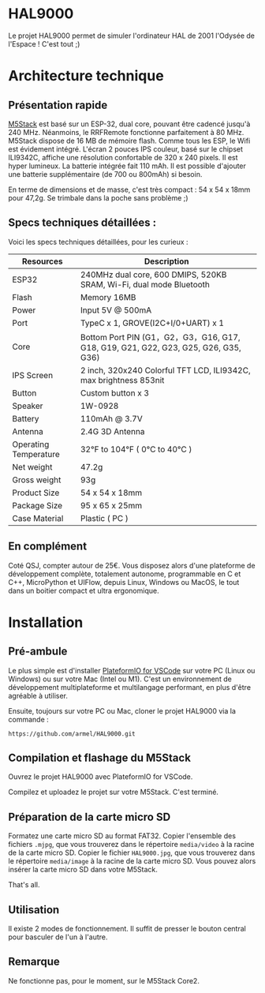 # HAL9000

Le projet HAL9000 permet de simuler l'ordinateur HAL de 2001 l'Odysée de l'Espace ! C'est tout ;)


# Architecture technique

## Présentation rapide

[M5Stack](https://m5stack.com/) est basé sur un ESP-32, dual core, pouvant être cadencé jusqu'à 240 MHz.  Néanmoins, le RRFRemote fonctionne parfaitement à 80 MHz. M5Stack dispose de 16 MB de mémoire flash. Comme tous les ESP, le Wifi est évidement intégré. L'écran 2 pouces IPS couleur, basé sur le chipset ILI9342C, affiche une résolution confortable de 320 x 240 pixels. Il est hyper lumineux. La batterie intégrée fait 110 mAh. Il est possible d'ajouter une batterie supplémentaire (de 700 ou 800mAh) si besoin. 

En terme de dimensions et de masse, c'est très compact : 54 x 54 x 18mm pour 47,2g. Se trimbale dans la poche sans problème ;) 

## Specs techniques détaillées :

Voici les specs techniques détaillées, pour les curieux :

| Resources |	Description |
| --------- | ------------ |
|ESP32| 240MHz dual core, 600 DMIPS, 520KB SRAM, Wi-Fi, dual mode Bluetooth
Flash| Memory	16MB|
|Power| Input	5V @ 500mA|
|Port|	TypeC x 1, GROVE(I2C+I/0+UART) x 1|
|Core|Bottom Port	PIN (G1，G2，G3，G16, G17, G18, G19, G21, G22, G23, G25, G26, G35, G36)|
|IPS Screen|	2 inch, 320x240 Colorful TFT LCD, ILI9342C, max brightness 853nit|
|Button|	Custom button x 3|
|Speaker|	1W-0928|
|Battery|	110mAh @ 3.7V|
|Antenna|	2.4G 3D Antenna|
|Operating Temperature|	32°F to 104°F ( 0°C to 40°C )|
|Net weight|	47.2g|
|Gross weight|	93g|
|Product Size|	54 x 54 x 18mm|
|Package Size	|95 x 65 x 25mm|
|Case Material|	Plastic ( PC )|

## En complément

Coté QSJ, compter autour de 25€. Vous disposez alors d'une plateforme de développement complète, totalement autonome, programmable en C et C++, MicroPython et UIFlow, depuis Linux, Windows ou MacOS, le tout dans un boitier compact et ultra ergonomique.


# Installation

## Pré-ambule

Le plus simple est d'installer [PlateformIO for VSCode](https://platformio.org/install/ide?install=vscode) sur votre PC (Linux ou Windows) ou sur votre Mac (Intel ou M1). C'est un environnement de développement multiplateforme et multilangage performant, en plus d'être agréable à utiliser.

Ensuite, toujours sur votre PC ou Mac, cloner le projet HAL9000 via la commande :

`https://github.com/armel/HAL9000.git`

## Compilation et flashage du M5Stack

Ouvrez le projet HAL9000 avec PlateformIO for VSCode.

Compilez et uploadez le projet sur votre M5Stack. C'est terminé.

## Préparation de la carte micro SD

Formatez une carte micro SD au format FAT32.
Copier l'ensemble des fichiers `.mjpg`, que vous trouverez dans le répertoire `media/video` à la racine de la carte micro SD.
Copier le fichier `HAL9000.jpg`, que vous trouverez dans le répertoire `media/image` à la racine de la carte micro SD.
Vous pouvez alors insérer la carte micro SD dans votre M5Stack.

That's all.

## Utilisation

Il existe 2 modes de fonctionnement. Il suffit de presser le bouton central pour basculer de l'un à l'autre. 

## Remarque

Ne fonctionne pas, pour le moment, sur le M5Stack Core2.